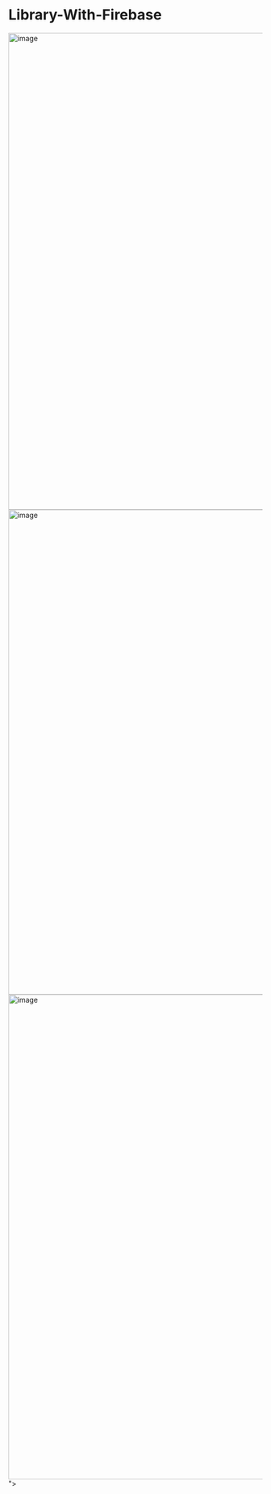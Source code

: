 # Library-With-Firebase
<img width="944" alt="image" src="https://github.com/IsmatQasim/Library-With-Firebase/assets/127964069/6d4101ee-a052-4e19-8278-621b543f9ac3">
<img width="960" alt="image" src="https://github.com/IsmatQasim/Library-With-Firebase/assets/127964069/e62edde1-98d8-4d7d-88a2-357c0eb7aa45">
<img width="960" alt="image" src="<img width="960" alt="image" src="https://github.com/IsmatQasim/Library-With-Firebase/assets/127964069/e62edde1-98d8-4d7d-88a2-357c0eb7aa45">">


